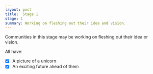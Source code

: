 ```yaml
---
layout: post
title:  Stage 1
stage: 1
summary: Working on fleshing out their idea and vision.
---
```


Communities in this stage may be working on fleshing out their idea or vision.

All have:
- [x] A picture of a unicorn
- [x] An exciting future ahead of them
